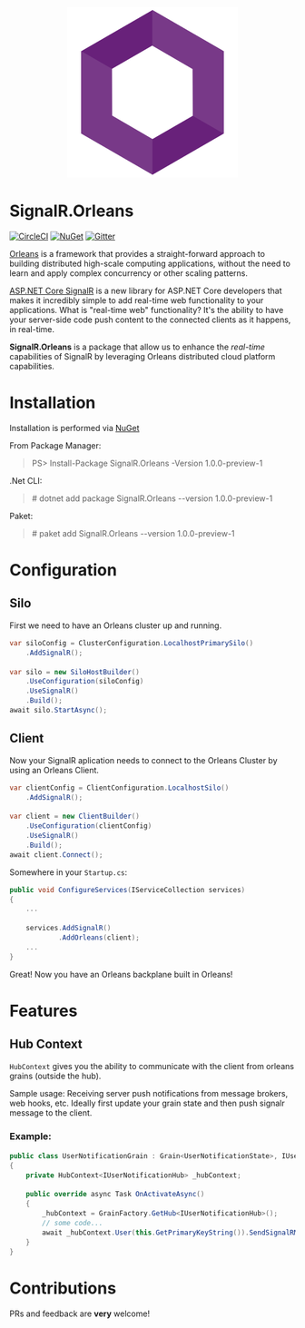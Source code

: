 <p align="center">
  <img src="https://github.com/dotnet/orleans/blob/gh-pages/assets/logo.png" alt="SignalR.Orleans" width="300px"> 
  <h1>SignalR.Orleans</h1>
</p>

[![CircleCI](https://circleci.com/gh/OrleansContrib/SignalR.Orleans/tree/master.svg?style=svg)](https://circleci.com/gh/OrleansContrib/SignalR.Orleans/tree/master)
[![NuGet](https://img.shields.io/nuget/v/SignalR.Orleans.svg?style=flat)](http://www.nuget.org/profiles/SignalR.Orleans)
[![Gitter](https://badges.gitter.im/Join%20Chat.svg)](https://gitter.im/dotnet/orleans?utm_source=badge&utm_medium=badge&utm_campaign=pr-badge)

[Orleans](https://github.com/dotnet/orleans) is a framework that provides a straight-forward approach to building distributed high-scale computing applications, without the need to learn and apply complex concurrency or other scaling patterns. 

[ASP.NET Core SignalR](https://github.com/aspnet/SignalR) is a new library for ASP.NET Core developers that makes it incredibly simple to add real-time web functionality to your applications. What is "real-time web" functionality? It's the ability to have your server-side code push content to the connected clients as it happens, in real-time.

**SignalR.Orleans** is a package that allow us to enhance the _real-time_ capabilities of SignalR by leveraging Orleans distributed cloud platform capabilities.


# Installation

Installation is performed via [NuGet](https://www.nuget.org/packages/SignalR.Orleans/)

From Package Manager:

> PS> Install-Package SignalR.Orleans -Version 1.0.0-preview-1

.Net CLI:

> \# dotnet add package SignalR.Orleans --version 1.0.0-preview-1

Paket: 

> \# paket add SignalR.Orleans --version 1.0.0-preview-1

# Configuration

## Silo
First we need to have an Orleans cluster up and running.

```cs
var siloConfig = ClusterConfiguration.LocalhostPrimarySilo()
    .AddSignalR();

var silo = new SiloHostBuilder()
    .UseConfiguration(siloConfig)
    .UseSignalR()
    .Build();
await silo.StartAsync();
```

## Client
Now your SignalR aplication needs to connect to the Orleans Cluster by using an Orleans Client.

```cs
var clientConfig = ClientConfiguration.LocalhostSilo()
    .AddSignalR();

var client = new ClientBuilder()
    .UseConfiguration(clientConfig)
    .UseSignalR()
    .Build();
await client.Connect();
```

Somewhere in your `Startup.cs`:

```cs
public void ConfigureServices(IServiceCollection services)
{
    ...

    services.AddSignalR()
            .AddOrleans(client);
    ...
}
```
Great! Now you have an Orleans backplane built in Orleans!

# Features
## Hub Context
`HubContext` gives you the ability to communicate with the client from orleans grains (outside the hub).

Sample usage: Receiving server push notifications from message brokers, web hooks, etc. Ideally first update your grain state and then push signalr message to the client.

### Example: 
```cs
public class UserNotificationGrain : Grain<UserNotificationState>, IUserNotificationGrain
{
	private HubContext<IUserNotificationHub> _hubContext;

	public override async Task OnActivateAsync()
	{
		_hubContext = GrainFactory.GetHub<IUserNotificationHub>();
		// some code...
		await _hubContext.User(this.GetPrimaryKeyString()).SendSignalRMessage("Broadcast", State.UserNotification);
	}
}
```

# Contributions
PRs and feedback are **very** welcome!
